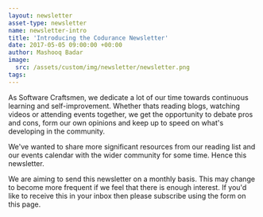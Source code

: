 ```yaml
---
layout: newsletter
asset-type: newsletter
name: newsletter-intro
title: 'Introducing the Codurance Newsletter'
date: 2017-05-05 09:00:00 +00:00
author: Mashooq Badar
image:
  src: /assets/custom/img/newsletter/newsletter.png
tags:
---
```


As Software Craftsmen, we dedicate a lot of our time towards continuous learning and self-improvement. Whether thats reading blogs, watching videos or attending events together, we get the opportunity to debate pros and cons, form our own opinions and keep up to speed on what's developing in the community.

We've wanted to share more significant resources from our reading list and our events calendar with the wider community for some time. Hence this newsletter.

We are aiming to send this newsletter on a monthly basis. This may change to become more frequent if we feel that there is enough interest. If you'd like to receive this in your inbox then please subscribe using the form on this page. 
